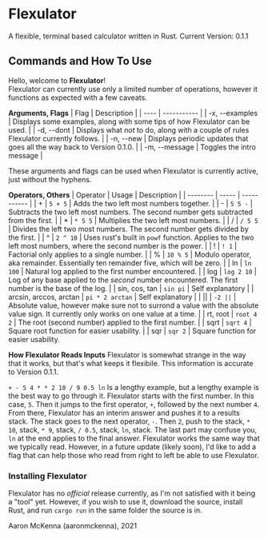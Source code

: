 # Flexulator
A flexible, terminal based calculator written in Rust.
Current Version: 0.1.1

## Commands and How To Use
Hello, welcome to **Flexulator**!   
Flexulator can currently use only a limited number of operations, 
however it functions as expected with a few caveats.   

**Arguments, Flags**
| Flag | Description |
| ---- | ----------- |
| -x, --examples | Displays some examples, along with some tips of how Flexulator can be used. |
| -d, --dont | Displays what *not* to do, along with a couple of rules Flexulator currently follows. |
| -n, --new | Displays periodic updates that goes all the way back to Version 0.1.0. |
| -m, --message | Toggles the intro message |  
  
These arguments and flags can be used when Flexulator is currently
active, just without the hyphens.  

**Operators, Others**
| Operator | Usage | Description |
| -------- | ----- | ----------- |
| + | `5 + 5` | Adds the two left most numbers together. |
| - | `5 5 -` | Subtracts the two left most numbers. The second number gets subtracted from the first. |
| * | `* 5 5` | Multiplies the two left most numbers. |
| / | `/ 5 5` | Divides the left two most numbers. The second number gets divided by the first. |
| ^ | `2 ^ 10` | Uses rust's built in `powf` function. Applies to the two left most numbers, where the second number is the power. |
| ! | `! 1` | Factorial only applies to a single number. |
| % | `10 % 5` | Modulo operator, aka remainder. Essentially ten remainder five, which will be zero. |
| ln | `ln 100` | Natural log applied to the first number encountered. |
| log | `log 2 10` | Log of any base applied to the *second* number encountered. The first number is the base of the log. |
| sin, cos, tan | `sin pi` | Self explanatory |
| arcsin, arccos, arctan | `pi * 2 arctan` | Self explanatory |
| \|\| | `-2 ||` | Absolute value, however make sure not to surrond a value with the absolute value sign. It currently only works on one value at a time. |
| rt, root | `root 4 2` | The root (second number) applied to the first number. |
| sqrt | `sqrt 4` | Square root function for easier usability. |
| sqr | `sqr 2` | Square function for easier usability.

**How Flexulator Reads Inputs** 
Flexulator is somewhat strange in the way that it works, but that's what keeps it flexibile. 
This information is accurate to Version 0.1.1.  

`+ - 5 4 * * 2 10 / 9 0.5 ln` Is a lengthy example, but a lengthy example is the best way to go through it.
Flexulator starts with the first number. In this case, `5`. Then it jumps to the first operator, `+`, followed by the next number `4`.
From there, Flexulator has an interim answer and pushes it to a results stack. The stack goes to the next operator, `-`.
Then `2`, push to the stack, `* 10`, stack, `* 9`, stack, `/ 0.5`, stack, `ln`, stack. The last part may confuse you,
`ln` at the end applies to the final answer.
Flexulator works the same way that we typically read. However, in a future update (likely soon), I'd like to add a flag
that can help those who read from right to left be able to use Flexulator.  

### Installing Flexulator
Flexulator has no *official* release currently, as I'm not satisfied with it being a "tool" yet. However, if you
wish to use it, download the source, install Rust, and run `cargo run` in the same folder the source is in.  

Aaron McKenna (aaronmckenna), 2021